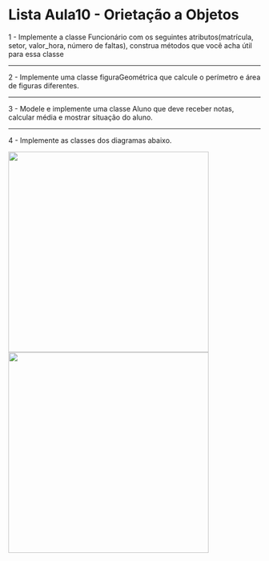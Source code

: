 # Lista Aula10 - Orietação a Objetos

1 - Implemente a classe Funcionário com os seguintes atributos(matrícula, setor, valor_hora, número de faltas),  construa métodos que você acha útil para essa classe

---

2 - Implemente  uma classe figuraGeométrica que calcule o perímetro e área de figuras diferentes. 

---
3 - Modele e implemente uma classe Aluno que deve receber notas, calcular média e mostrar situação do aluno.

---
4 - Implemente as classes dos diagramas abaixo.

<img src = "https://github.com/Evaldo-comp/Python-Mombaca/blob/main/Aula10/Diagrama%20em%20branco%20-%20P%C3%A1gina%206.png" width = "400px" height = "400px"><img src = "https://github.com/Evaldo-comp/Python-Mombaca/blob/main/Aula10/Diagrama%20em%20branco%20-%20P%C3%A1gina%207.png" width = "400px" height = "400px">


